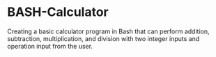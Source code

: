 # BASH-Calculator
Creating a basic calculator program in Bash that can perform addition, subtraction, multiplication, and division with two integer inputs and operation input from the user.
